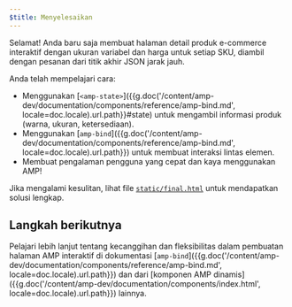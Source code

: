 ```yaml
---
$title: Menyelesaikan
---
```


Selamat! Anda baru saja membuat halaman detail produk e-commerce interaktif dengan ukuran variabel dan harga untuk setiap SKU, diambil dengan pesanan dari titik akhir JSON jarak jauh.

Anda telah mempelajari cara:

- Menggunakan [`<amp-state>`]({{g.doc('/content/amp-dev/documentation/components/reference/amp-bind.md', locale=doc.locale).url.path}}#state) untuk mengambil informasi produk (warna, ukuran, ketersediaan).
- Menggunakan [`amp-bind`]({{g.doc('/content/amp-dev/documentation/components/reference/amp-bind.md', locale=doc.locale).url.path}}) untuk membuat interaksi lintas elemen.
- Membuat pengalaman pengguna yang cepat dan kaya menggunakan AMP!

Jika mengalami kesulitan, lihat file [`static/final.html`](https://github.com/googlecodelabs/advanced-interactivity-in-amp/blob/master/static/final.html) untuk mendapatkan solusi lengkap.

## Langkah berikutnya

Pelajari lebih lanjut tentang kecanggihan dan fleksibilitas dalam pembuatan halaman AMP interaktif di dokumentasi  [`amp-bind`]({{g.doc('/content/amp-dev/documentation/components/reference/amp-bind.md', locale=doc.locale).url.path}}) dan dari [komponen AMP dinamis]({{g.doc('/content/amp-dev/documentation/components/index.html', locale=doc.locale).url.path}}) lainnya.
